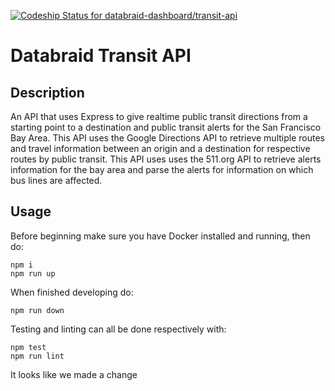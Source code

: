 [ ![Codeship Status for databraid-dashboard/transit-api](https://app.codeship.com/projects/459d8c80-5ead-0135-6b43-16bdadfc7181/status?branch=master)](https://app.codeship.com/projects/238758)

# Databraid Transit API

## Description

An API that uses Express to give realtime public transit directions from a starting point to a destination and public transit alerts for the San Francisco Bay Area. This API uses the Google Directions API to retrieve multiple routes and travel information between an origin and a destination for respective routes by public transit. This API uses uses the 511.org API to retrieve alerts information for the bay area and parse the alerts for information on which bus lines are affected.

## Usage

Before beginning make sure you have Docker installed and running, then do:

```
npm i
npm run up
```

When finished developing do:

```
npm run down
```

Testing and linting can all be done respectively with:

```
npm test
npm run lint
```

It looks like we made a change
